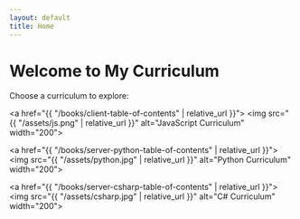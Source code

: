 ```yaml
---
layout: default
title: Home
---
```


# Welcome to My Curriculum

Choose a curriculum to explore:

<a href="{{ "/books/client-table-of-contents" | relative_url }}">
  <img src="{{ "/assets/js.png" | relative_url }}" alt="JavaScript Curriculum" width="200">
</a>

<a href="{{ "/books/server-python-table-of-contents" | relative_url }}">
  <img src="{{ "/assets/python.jpg" | relative_url }}" alt="Python Curriculum" width="200">
</a>

<a href="{{ "/books/server-csharp-table-of-contents" | relative_url }}">
  <img src="{{ "/assets/csharp.jpg" | relative_url }}" alt="C# Curriculum" width="200">
</a>

